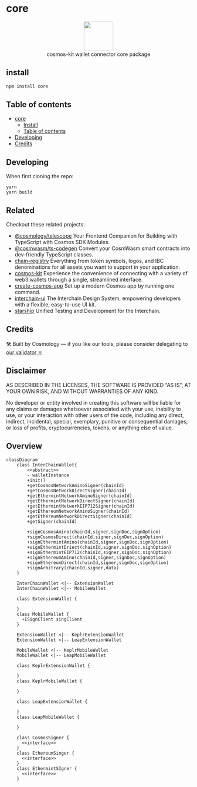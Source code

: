 # core

<p align="center">
  <img src="https://user-images.githubusercontent.com/545047/188804067-28e67e5e-0214-4449-ab04-2e0c564a6885.svg" width="80"><br />
    cosmos-kit wallet connector core package
</p>

## install

```sh
npm install core
```
## Table of contents

- [core](#core)
  - [Install](#install)
  - [Table of contents](#table-of-contents)
- [Developing](#developing)
- [Credits](#credits)

## Developing

When first cloning the repo:

```
yarn
yarn build
```

## Related

Checkout these related projects:

* [@cosmology/telescope](https://github.com/cosmology-tech/telescope) Your Frontend Companion for Building with TypeScript with Cosmos SDK Modules.
* [@cosmwasm/ts-codegen](https://github.com/CosmWasm/ts-codegen) Convert your CosmWasm smart contracts into dev-friendly TypeScript classes.
* [chain-registry](https://github.com/cosmology-tech/chain-registry) Everything from token symbols, logos, and IBC denominations for all assets you want to support in your application.
* [cosmos-kit](https://github.com/cosmology-tech/cosmos-kit) Experience the convenience of connecting with a variety of web3 wallets through a single, streamlined interface.
* [create-cosmos-app](https://github.com/cosmology-tech/create-cosmos-app) Set up a modern Cosmos app by running one command.
* [interchain-ui](https://github.com/cosmology-tech/interchain-ui) The Interchain Design System, empowering developers with a flexible, easy-to-use UI kit.
* [starship](https://github.com/cosmology-tech/starship) Unified Testing and Development for the Interchain.

## Credits

🛠 Built by Cosmology — if you like our tools, please consider delegating to [our validator ⚛️](https://cosmology.zone/validator)


## Disclaimer

AS DESCRIBED IN THE LICENSES, THE SOFTWARE IS PROVIDED “AS IS”, AT YOUR OWN RISK, AND WITHOUT WARRANTIES OF ANY KIND.

No developer or entity involved in creating this software will be liable for any claims or damages whatsoever associated with your use, inability to use, or your interaction with other users of the code, including any direct, indirect, incidental, special, exemplary, punitive or consequential damages, or loss of profits, cryptocurrencies, tokens, or anything else of value.

## Overview

```mermaid
classDiagram
    class InterChainWallet{
        <<abstract>>
        - walletInstance
        +init()
        +getCosmosNetworkAminoSigner(chainId)
        +getCosmosNetworkDirectSigner(chainId)
        +getEthermintNetworkAminoSigner(chainId)
        +getEthermintNetworkDirectSigner(chainId)
        +getEthermintNetworkEIP712Signer(chainId)
        +getEthereumNetworkAminoSigner(chainId)
        +getEthereumNetworkDirectSigner(chainId)
        +getSigner(chainId)

        +signCosmosAmino(chainId,signer,signDoc,signOption)
        +signCosmosDirect(chainId,signer,signDoc,signOption)
        +signEthermintAmino(chainId,signer,signDoc,signOption)
        +signEthermintDriect(chainId,signer,signDoc,signOption)
        +signEthermintEIP712(chainId,signer,signDoc,signOption)
        +signEthereumAmino(chainId,signer,signDoc,signOption)
        +signEthereumDirect(chainId,signer,signDoc,signOption)
        +signArbitrary(chainId,signer,data)
    }

    InterChainWallet <|-- ExtensionWallet
    InterChainWallet <|-- MobileWallet

    class ExtensionWallet {

    }
    class MobileWallet {
      +ISignClient singClient
    }

    ExtensionWallet <|-- KeplrExtensionWallet
    ExtensionWallet <|-- LeapExtensionWallet

    MobileWallet <|-- KeplrMobileWallet
    MobileWallet <|-- LeapMobileWallet

    class KeplrExtensionWallet {

    }
    class KeplrMobileWallet {
  
    }

    class LeapExtensionWallet {

    }
    class LeapMobileWallet {
  
    }

    class CosmosSigner {
      <<interface>>
    }
    class EthereumSinger {
      <<interface>>
    }
    class EthermintSIgner {
      <<interface>>
    }


```